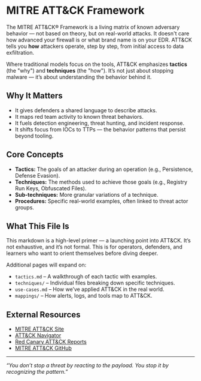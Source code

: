 # MITRE ATT&CK Framework

The MITRE ATT&CK® Framework is a living matrix of known adversary behavior — not based on theory, but on real-world attacks. It doesn't care how advanced your firewall is or what brand name is on your EDR. ATT&CK tells you **how** attackers operate, step by step, from initial access to data exfiltration.

Where traditional models focus on the tools, ATT&CK emphasizes **tactics** (the "why") and **techniques** (the "how"). It’s not just about stopping malware — it’s about understanding the behavior behind it.

## Why It Matters

- It gives defenders a shared language to describe attacks.
- It maps red team activity to known threat behaviors.
- It fuels detection engineering, threat hunting, and incident response.
- It shifts focus from IOCs to TTPs — the behavior patterns that persist beyond tooling.

## Core Concepts

- **Tactics:** The goals of an attacker during an operation (e.g., Persistence, Defense Evasion).
- **Techniques:** The methods used to achieve those goals (e.g., Registry Run Keys, Obfuscated Files).
- **Sub-techniques:** More granular variations of a technique.
- **Procedures:** Specific real-world examples, often linked to threat actor groups.

## What This File Is

This markdown is a high-level primer — a launching point into ATT&CK. It’s not exhaustive, and it’s not formal. This is for operators, defenders, and learners who want to orient themselves before diving deeper.

Additional pages will expand on:

- `tactics.md` – A walkthrough of each tactic with examples.
- `techniques/` – Individual files breaking down specific techniques.
- `use-cases.md` – How we’ve applied ATT&CK in the real world.
- `mappings/` – How alerts, logs, and tools map to ATT&CK.

## External Resources

- [MITRE ATT&CK Site](https://attack.mitre.org/)
- [ATT&CK Navigator](https://mitre-attack.github.io/attack-navigator/)
- [Red Canary ATT&CK Reports](https://redcanary.com/threat-detection-report/)
- [MITRE ATT&CK GitHub](https://github.com/mitre-attack/attack)

---

*“You don’t stop a threat by reacting to the payload. You stop it by recognizing the pattern.”*
